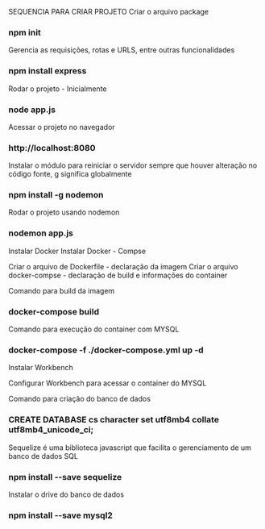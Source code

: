 SEQUENCIA PARA CRIAR PROJETO
Criar o arquivo package
### npm init 

Gerencia as requisições, rotas e URLS, entre outras funcionalidades
###  npm install express 

Rodar o projeto - Inicialmente
### node app.js

Acessar o projeto no navegador 
### http://localhost:8080

Instalar o módulo para reiniciar o servidor sempre que houver alteração no código fonte, g significa globalmente
### npm install -g nodemon

Rodar o projeto usando nodemon 
### nodemon app.js 

Instalar Docker
Instalar Docker - Compse

Criar o arquivo de Dockerfile - declaração da imagem
Criar o arquivo docker-compse - declaração de build e informações do container 

Comando para build da imagem 
### docker-compose build 

Comando para execução do container com MYSQL
### docker-compose -f ./docker-compose.yml up -d 

Instalar Workbench 

Configurar Workbench para acessar o container do MYSQL

Comando para criação do banco de dados
### CREATE DATABASE cs character set utf8mb4 collate utf8mb4_unicode_ci;

Sequelize é uma biblioteca javascript que facilita o gerenciamento de um banco de dados SQL
### npm install --save sequelize

Instalar o drive do banco de dados 
### npm install --save mysql2 

